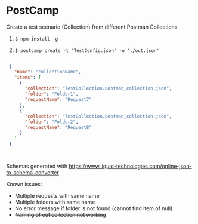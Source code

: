 # PostCamp
Create a test scenario (Collection) from different Postman Collections


1. ``` $ npm install -g ```

2. ``` $ postcamp create -t 'TestConfig.json' -o './out.json' ```
    
    
``` json

 {
   "name": "collectionName",
   "items": [
     {
       "collection": "TestCollection.postman_collection.json",
       "folder": "Folder1",
       "requestName": "Request7"
     },
     {
       "collection": "TestCollection.postman_collection.json",
       "folder": "Folder2",
       "requestName": "Request8"
     }
   ]
 }

 
```


Schemas generated with 
https://www.liquid-technologies.com/online-json-to-schema-converter


Known issues:

- Multiple requests with same name
- Multiple folders with same name
- No error message if folder is not found (cannot find item of null) 
- <s>Naming of out collection not working<s>
